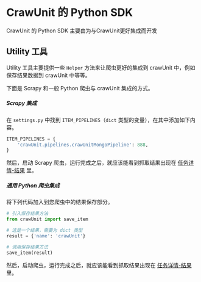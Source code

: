# CrawUnit 的 Python SDK


CrawUnit 的 Python SDK 主要由为与CrawUnit更好集成而开发


## Utility 工具

Utility 工具主要提供一些 `Helper` 方法来让爬虫更好的集成到 crawUnit 中，例如保存结果数据到 crawUnit 中等等。

下面是 Scrapy 和一般 Python 爬虫与 crawUnit 集成的方式。


##### Scrapy 集成

在 `settings.py` 中找到 `ITEM_PIPELINES`（`dict` 类型的变量），在其中添加如下内容。

```python
ITEM_PIPELINES = {
    'crawUnit.pipelines.crawUnitMongoPipeline': 888,
}
```

然后，启动 Scrapy 爬虫，运行完成之后，就应该能看到抓取结果出现在 [任务详情-结果](../Task/View.md) 里。

##### 通用 Python 爬虫集成

将下列代码加入到您爬虫中的结果保存部分。

```python
# 引入保存结果方法
from crawUnit import save_item

# 这是一个结果，需要为 dict 类型
result = {'name': 'crawUnit'}

# 调用保存结果方法
save_item(result)
```

然后，启动爬虫，运行完成之后，就应该能看到抓取结果出现在 [任务详情-结果](../Task/View.md) 里。
